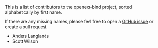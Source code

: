 This is a list of contributors to the openexr-bind project, sorted alphabetically by first name.

If there are any missing names, please feel free to open a [GitHub issue](https://github.com/vfx-rs/openexr-bind/issues/new) or create a pull request.

- Anders Langlands
- Scott Wilson
